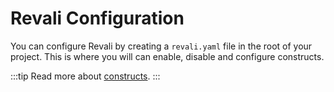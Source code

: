 # Revali Configuration

You can configure Revali by creating a `revali.yaml` file in the root of your project. This is where you will can enable, disable and configure constructs.

:::tip
Read more about [constructs].
:::

[constructs]: ../../constructs/overview.md

